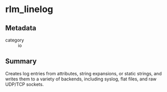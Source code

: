 # rlm_linelog
## Metadata
<dl>
  <dt>category</dt><dd>io</dd>
</dl>

## Summary
Creates log entries from attributes, string expansions, or static strings, and writes them to a variety of backends,
including syslog, flat files, and raw UDP/TCP sockets.

